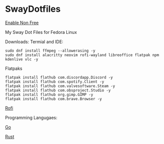 # SwayDotfiles

[Enable Non Free](https://docs.fedoraproject.org/en-US/quick-docs/rpmfusion-setup/)


My Sway Dot Files for Fedora Linux

Downloads: Termial and IDE:
```sudo dnf update
sudo dnf install ffmpeg --allowerasing -y
sudo dnf install alacritty neovim rofi-wayland libreoffice flatpak npm kdenlive vlc -y
```
Flatpaks
```
flatpak install flathub com.discordapp.Discord -y
flatpak install flathub com.spotify.Client -y
flatpak install flathub com.valvesoftware.Steam -y
flatpak install flathub com.obsproject.Studio -y
flatpak install flathub org.gimp.GIMP -y
flatpak install flathub com.brave.Browser -y
```
[Rofi](https://github.com/adi1090x/rofi)

Programming Langugaes: 

[Go](https://developer.fedoraproject.org/tech/languages/go/go-installation.html)

[Rust](https://www.rust-lang.org/tools/install)
